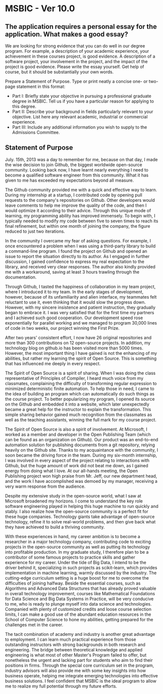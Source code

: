 # MSBIC - Ver 10.0

## The application requires a personal essay for the application. What makes a good essay?

We are looking for strong evidence that you can do well in our degree program. For example, a description of your academic experience, your achievement in these courses project, is good evidence. A description of a software project, your involvement in the project, and the impact of the project is good evidence. Please write the essay yourself. Get help of course, but it should be substantially your own words.

Prepare a Statement of Purpose. Type or print neatly a concise one- or two-page statement in this format:

* Part I: Briefly state your objective in pursuing a professional graduate degree in MSBIC. Tell us if you have a particular reason for applying to this degree.
* Part II: Describe your background in fields particularly relevant to your objective. List here any relevant academic, industrial or commercial experience.
* Part III: Include any additional information you wish to supply to the Admissions Committee.

## Statement of Purpose

July. 15th, 2013 was a day to remember for me, because on that day, I made the wise decision to join Github, the biggest worldwide open-source community. Looking back now, I have learnt nearly everything I need to become a qualified software engineer from this community. What it has given to me has exceeded my expectations beyond all measure.

The Github community provided me with a quick and effective way to learn. During my internship at a startup, I contributed code by opening pull requests to the company's repositories on Github. Other developers would leave comments to help me improve the quality of the code, and then I would optimize it according to their advice. Through this unique mode of learning, my programming ability has improved immensely. To begin with, I typically needed to modify my code between five to seven times to reach its final refinement, but within one month of joining the company, the figure reduced to just two iterations.

In the community I overcame my fear of asking questions. For example, I once encountered a problem when I was using a third-party library to build a command-line program. I found the project on Github and opened an issue to report the situation directly to its author. As I engaged in further discussion, I gained confidence to express my real expectation to the library, and received very clear responses. The author also kindly provided me with a workaround, saving at least 3 hours trawling through the documentation.

Through Github, I tasted the happiness of collaboration in my team project, where I introduced it to my team. In the early stages of development, however, because of its unfamiliarity and alien interface, my teammates felt reluctant to use it, even thinking that it would slow the progress down. However, with my sincere insistence and patient instruction, they gradually began to embrace it. I was very satisfied that for the first time my partners and I achieved such good cooperation. Our development speed rose exponentially for parallel working and we managed to program 30,000 lines of code in two weeks, our project winning the First Prize.

After two years' consistent effort, I now have 26 original repositories and more than 300 contributions on 12 open-source projects. In addition, my technology blog on github.io has been visited more than 5000 times. However, the most important thing I have gained is not the enhancing of my abilities, but rather my learning the spirit of Open Source. This is something that has influenced me deeply in every respect.

The Spirit of Open Source is a spirit of sharing. When I was doing the class representative of Principles of Compiler, I heard much voice from my classmates, complaining the difficulty of transforming regular expression to minimized deterministic finite automation. To help those in need, I came to the idea of building an program which can automatically do such things as the course project. To better popularizing my program, I opened its source on the Github and embedded it into a website, which later unexpectedly became a great help for the instructor to explain the transformation. This simple sharing behavior gained much recognition from the classmates as well as the teaching assistants, winning the full mark for my course project.

The Spirit of Open Source is also a spirit of involvement. At Microsoft, I worked as a member and developer in the Open Publishing Team \(which can be found as an organization on Github\). Our product was an end-to-end automation solution for publishing documents from a git repository, relying heavily on the Github site. Thanks to my acquaintance with the community, I soon became the driving force in the team. During my six-month internship, I was involved in every aspect of the project relating to interactions with Github, but the huge amount of work did not beat me down, as I gained energy from doing what I love. At our all-hands meeting, the Open Publishing project won high praise from Mr. Jeff, our new department head, and the work I have accomplished was demoed by my manager, receiving a very warm response from the audience.

Despite my extensive study in the open-source world, what I saw at Microsoft broadened my horizons. I come to understand the key role software engineering played in helping this huge machine to run quickly and stably. I also realize how the open-source community is a perfect fit for these huge companies. Technology giants take advantage of open-source technology, refine it to solve real-world problems, and then give back what they have achieved to build a thriving community.

With these experiences in hand, my career ambition is to become a researcher in a major technology company, contributing code to exciting projects in the open-source community as well as putting its technology into profitable production. In my graduate study, I therefore plan to be a contributor of some famous projects to practice skills and gather experience for my career. Under the tide of Big Data, I intend to be the driver behind it, specializing in such projects as scikit-learn, which provides implementation in machine learning, warmly discussed by the industry. The cutting-edge curriculum setting is a huge boost for me to overcome the difficulties of joining halfway. Beside the essential courses, such as Algorithms and Advanced Data Structures that has already proved valuable in overall technology improvement, courses like Mathematical Foundations for Data Science and Big Data Systems in Practice, will be very conducive to me, who is ready to plunge myself into data science and technologies. Companied with plenty of customized credits and loose course selection limits, I can make a good use of the abundant education resources in the School of Computer Science to hone my abilities, getting prepared for the challenges met in the career.

The tacit combination of academy and industry is another great advantage to employment. I can learn much practical experience from those outstanding instructors with strong backgrounds in both research and engineering. The bridge between theoretical knowledge and applied engineering is what most of other Master's Program failed to offer, but nonetheless the urgent and lacking part for students who aim to find their positions in firms. Through the special core curriculum set in the program, industry advisors will also provide me with some key insights into how business operate, helping me integrate emerging technologies into effective business solutions. I feel confident that MSBIC is the ideal program to allow me to realize my full potential through my future efforts.

